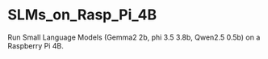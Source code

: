 # SLMs_on_Rasp_Pi_4B
Run Small Language Models (Gemma2 2b, phi 3.5 3.8b, Qwen2.5 0.5b) on a Raspberry Pi 4B.
